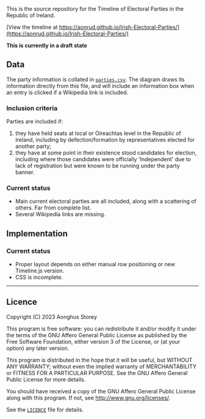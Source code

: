 This is the source repository for the Timeline of Electoral Parties in the Republic of Ireland.

[View the timeline at https://aonrud.github.io/Irish-Electoral-Parties/](https://aonrud.github.io/Irish-Electoral-Parties/)

**This is currently in a draft state**

## Data

The party information is collated in [`parties.csv`](parties.csv). The diagram draws its information directly from this file, and will include an information box when an entry is clicked if a Wikipedia link is included.

### Inclusion criteria

Parties are included if:

1. they have held seats at local or Oireachtas level in the Republic of Ireland, including by defection/formation by representatives elected for another party;
2. they have at some point in their existence stood candidates for election, including where those candidates were officially 'Independent' due to lack of registration but were known to be running under the party banner.

### Current status

* Main current electoral parties are all included, along with a scattering of others. Far from complete list.
* Several Wikipedia links are missing.

## Implementation

### Current status

* Proper layout depends on either manual row positioning or new Timeline.js version.
* CSS is incomplete.

* * *

## Licence

Copyright (C) 2023 Aonghus Storey

This program is free software: you can redistribute it and/or modify
it under the terms of the GNU Affero General Public License as published by
the Free Software Foundation, either version 3 of the License, or
(at your option) any later version.

This program is distributed in the hope that it will be useful,
but WITHOUT ANY WARRANTY; without even the implied warranty of
MERCHANTABILITY or FITNESS FOR A PARTICULAR PURPOSE.  See the
GNU Affero General Public License for more details.

You should have received a copy of the GNU Affero General Public License
along with this program.  If not, see <http://www.gnu.org/licenses/>.

See the [`LICENCE`](LICENCE) file for details.

